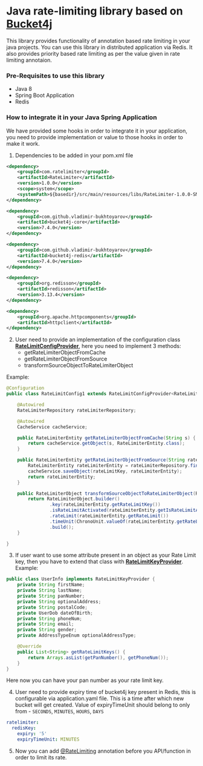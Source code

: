 # Java rate-limiting library based on [Bucket4j](https://github.com/bucket4j/bucket4j)

This library provides functionality of annotation based rate limiting in your java projects.
You can use this library in distributed application via Redis. It also provides priority based
rate limiting as per the value given in rate limiting annotaion.

### Pre-Requisites to use this library
- Java 8
- Spring Boot Application
- Redis

### How to integrate it in your Java Spring Application

We have provided some hooks in order to integrate it in your application, you need to provide implementation or value to those hooks in order to make it work.

1. Dependencies to be added in your pom.xml file
```xml
<dependency>
    <groupId>com.ratelimiter</groupId>
    <artifactId>RateLimiter</artifactId>
    <version>1.0.0</version>
    <scope>system</scope>
    <systemPath>${basedir}/src/main/resources/libs/RateLimiter-1.0.0-SNAPSHOT.jar</systemPath>
</dependency>

<dependency>
    <groupId>com.github.vladimir-bukhtoyarov</groupId>
    <artifactId>bucket4j-core</artifactId>
    <version>7.4.0</version>
</dependency>

<dependency>
    <groupId>com.github.vladimir-bukhtoyarov</groupId>
    <artifactId>bucket4j-redis</artifactId>
    <version>7.4.0</version>
</dependency>

<dependency>
    <groupId>org.redisson</groupId>
    <artifactId>redisson</artifactId>
    <version>3.13.4</version>
</dependency>

<dependency>
    <groupId>org.apache.httpcomponents</groupId>
    <artifactId>httpclient</artifactId>
</dependency>
``` 

2. User need to provide an implementation of the configuration class [**RateLimitConfigProvider**](src/main/java/com/ratelimiter/configs/RateLimitConfigProvider.java), here you need to implement 3 methods:
   - getRateLimiterObjectFromCache
   - getRateLimiterObjectFromSource
   - transformSourceObjectToRateLimiterObject

    
Example:
```java
@Configuration
public class RateLimitConfig1 extends RateLimitConfigProvider<RateLimiterEntity> {

    @Autowired
    RateLimiterRepository rateLimiterRepository;

    @Autowired
    CacheService cacheService;

    public RateLimiterEntity getRateLimiterObjectFromCache(String s) {
        return cacheService.getObject(s, RateLimiterEntity.class);
    }

    public RateLimiterEntity getRateLimiterObjectFromSource(String rateLimitKey) {
        RateLimiterEntity rateLimiterEntity = rateLimiterRepository.findByRateLimitKey(rateLimitKey);
        cacheService.saveObject(rateLimitKey, rateLimiterEntity);
        return rateLimiterEntity;
    }

    public RateLimiterObject transformSourceObjectToRateLimiterObject(RateLimiterEntity rateLimiterEntity) {
        return RateLimiterObject.builder()
                .key(rateLimiterEntity.getRateLimitKey())
                .isRateLimitActivated(rateLimiterEntity.getIsRateLimitActivated())
                .rateLimit(rateLimiterEntity.getRateLimit())
                .timeUnit(ChronoUnit.valueOf(rateLimiterEntity.getRateLimitTimeUnit().toUpperCase()))
                .build();
    }

}
```

3. If user want to use some attribute present in an object as your Rate Limit key, then you have to extend that class with [**RateLimitKeyProvider**](src/main/java/com/ratelimiter/models/RateLimitKeyProvider.java).
Example:
```java
public class UserInfo implements RateLimitKeyProvider {
    private String firstName;
    private String lastName;
    private String panNumber;
    private String optionalAddress;
    private String postalCode;
    private UserDob dateOfBirth;
    private String phoneNum;
    private String email;
    private String gender;
    private AddressTypeEnum optionalAddressType;

    @Override
    public List<String> getRateLimitKeys() {
        return Arrays.asList(getPanNumber(), getPhoneNum());
    }
}

```
Here now you can have your pan number as your rate limit key.

4. User need to provide expiry time of bucket4j key present in Redis, this is configurable via application.yaml file. This is a time after which new bucket will get created.
Value of expiryTimeUnit should belong to only from - `SECONDS`, `MINUTES`, `HOURS`, `DAYS`
```yaml
ratelimiter:
  redisKey:
    expiry: '5'
    expiryTimeUnit: MINUTES
```
5. Now you can add [@RateLimiting](src/main/java/com/ratelimiter/annotations/RateLimiting.java) annotation before you API/function in order to limit its rate.






